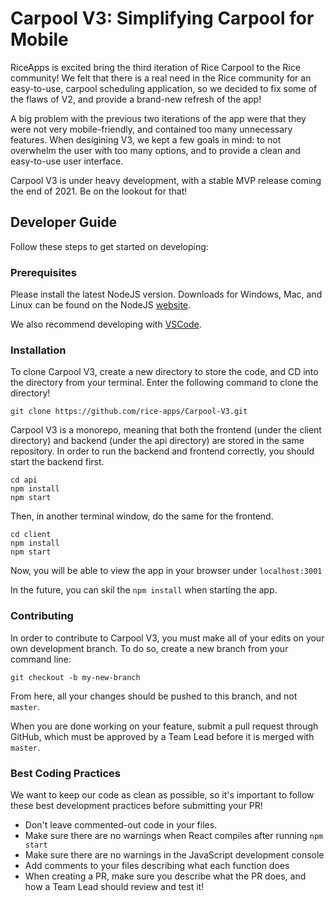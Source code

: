 # Carpool V3: Simplifying Carpool for Mobile
RiceApps is excited bring the third iteration of Rice Carpool to the Rice community! We felt that there is a real need in the Rice community for an easy-to-use, carpool scheduling application, so we decided to fix some of the flaws of V2, and provide a brand-new refresh of the app! 

A big problem with the previous two iterations of the app were that they were not very mobile-friendly, and contained too many unnecessary features. When desigining V3, we kept a few goals in mind: to not overwhelm the user with too many options, and to provide a clean and easy-to-use user interface.

Carpool V3 is under heavy development, with a stable MVP release coming the end of 2021. Be on the lookout for that!

## Developer Guide
Follow these steps to get started on developing:

### Prerequisites
Please install the latest NodeJS version. Downloads for Windows, Mac, and Linux can be found on the NodeJS [website](https://nodejs.org/en/download/).

We also recommend developing with [VSCode](https://code.visualstudio.com/). 

### Installation
To clone Carpool V3, create a new directory to store the code, and CD into the directory from your terminal. Enter the following command to clone the directory!

```
git clone https://github.com/rice-apps/Carpool-V3.git
```

Carpool V3 is a monorepo, meaning that both the frontend (under the client directory) and backend (under the api directory) are stored in the same repository. In order to run the backend and frontend correctly, you should start the backend first.

```
cd api
npm install
npm start
```

Then, in another terminal window, do the same for the frontend.

```
cd client
npm install
npm start
```

Now, you will be able to view the app in your browser under `localhost:3001`

In the future, you can skil the `npm install` when starting the app.

### Contributing

In order to contribute to Carpool V3, you must make all of your edits on your own development branch. To do so, create a new branch from your command line:

```
git checkout -b my-new-branch
```

From here, all your changes should be pushed to this branch, and not `master`.

When you are done working on your feature, submit a pull request through GitHub, which must be approved by a Team Lead before it is merged with `master`.

### Best Coding Practices

We want to keep our code as clean as possible, so it's important to follow these best development practices before submitting your PR!

* Don't leave commented-out code in your files.
* Make sure there are no warnings when React compiles after running `npm start`
* Make sure there are no warnings in the JavaScript development console
* Add comments to your files describing what each function does
* When creating a PR, make sure you describe what the PR does, and how a Team Lead should review and test it!
